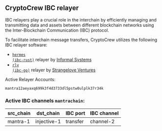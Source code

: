 ## CryptoCrew IBC relayer
IBC relayers play a crucial role in the interchain by efficiently managing and transmitting data and assets between different blockchain networks using the Inter-Blockchain Communication (IBC) protocol.

To facilitate interchain message transfers, CryptoCrew utilizes the following IBC relayer software: 
- <a href="https://github.com/informalsystems/hermes"><code>hermes (ibc-rust)</code></a> relayer by [Informal Systems](https://github.com/informalsystems)
- <a href="https://github.com/cosmos/relayer"><code>rly (ibc-go)</code></a> relayer by [Strangelove Ventures](https://github.com/strangelove-ventures)

Active Relayer Accounts:
```
mantra12aeyaxq699k3f4d3733dl5pstw0ulplk37r34k
```

### Active IBC channels `mantrachain`:
| src_chain | dst_chain | IBC port | IBC channel |
| --------------- | --------------- | ------------ | ------------------- |
| mantra-1 | injective-1 | transfer | channel-2 |